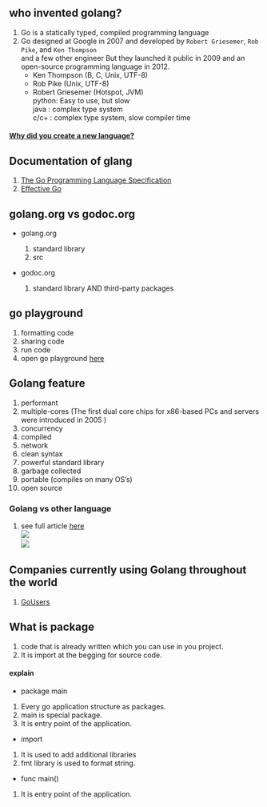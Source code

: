 ## who invented golang?   
1. Go is a statically typed, compiled programming language
1. Go designed at Google  in 2007 and developed by `Robert Griesemer`, `Rob Pike`, and `Ken Thompson`   
and  a few other engineer But they launched it public in 2009 and an open-source programming language in 2012.   
   *  Ken Thompson (B, C, Unix, UTF-8)  
   *  Rob Pike (Unix, UTF-8) 
   *  Robert Griesemer (Hotspot, JVM)  
python: Easy to use, but slow  
java : complex type system   
c/c+ :  complex type system, slow compiler time    

####  [Why did you create a new language?](https://golang.org/doc/faq#creating_a_new_language)


## Documentation of glang
1. [The Go Programming Language Specification](https://golang.org/ref/spec)
1. [Effective Go](https://golang.org/doc/effective_go)


## golang.org vs godoc.org

* golang.org
   1. standard library
   1. src

* godoc.org
   1.  standard library AND third-party packages

## go playground
1. formatting code
1. sharing code
1. run code
1. open go playground [here](https://play.golang.org/)


## Golang feature  
1. performant
1. multiple-cores (The first dual core chips for x86-based PCs and servers were introduced in 2005  )  
1. concurrency
1. compiled
1. network
1. clean syntax
1. powerful standard library
1. garbage collected  
1. portable (compiles on many OS’s)   
1. open source


### Golang vs other language  
1. see full article [here](https://talks.golang.org/2014/gocon-tokyo.slide#1)  
![](https://talks.golang.org/2014/gocon-tokyo.slide#16)  
![](https://talks.golang.org/2014/gocon-tokyo.slide#22)  
   
## Companies currently using Golang throughout the world
1. [GoUsers](https://github.com/golang/go/wiki/GoUsers)  


## What is package  
1. code that is already written which you can use in you project.  
1. It is import at the begging for source code.    


#### explain  
* package main   
1. Every go application structure as packages.  
2. main is special package.  
3. It is entry point of the application.    

* import   
1. It is used to add additional libraries   
2. fmt library is used to format string.    

* func main()   
1. It is entry point of the application.        



